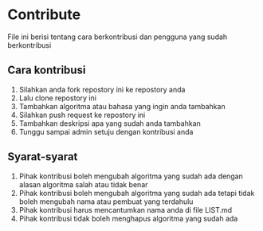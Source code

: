 # Contribute

File ini berisi tentang cara berkontribusi dan pengguna yang sudah berkontribusi

## Cara kontribusi

1. Silahkan anda fork repostory ini ke repostory anda
2. Lalu clone repostory ini
3. Tambahkan algoritma atau bahasa yang ingin anda tambahkan
4. Silahkan push request ke repostory ini
5. Tambahkan deskripsi apa yang sudah anda tambahkan
6. Tunggu sampai admin setuju dengan kontribusi anda

## Syarat-syarat

1. Pihak kontribusi boleh mengubah algoritma yang sudah ada dengan alasan algoritma salah atau tidak benar
2. Pihak kontribusi boleh mengubah algoritma yang sudah ada tetapi tidak boleh mengubah nama atau pembuat yang terdahulu
3. Pihak kontribusi harus mencantumkan nama anda di file LIST.md
4. Pihak kontribusi tidak boleh menghapus algoritma yang sudah ada
